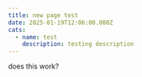```yaml
---
title: new page test
date: 2025-01-19T12:06:00.000Z
cats:
  - name: test
    description: testing description
---
```

does this work?
